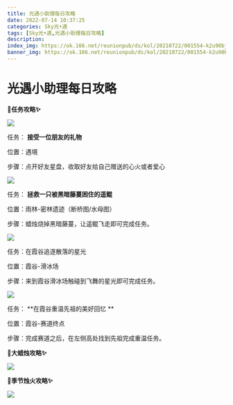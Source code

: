 ```yaml
---
title: 光遇小助理每日攻略
date: 2022-07-14 10:37:25
categories: Sky光•遇
tags: [Sky光•遇,光遇小助理每日攻略]
description: 
index_img: https://ok.166.net/reunionpub/ds/kol/20210722/001554-k2u90bj7ay.png?imageView&thumbnail=600x0&type=jpg
banner_img: https://ok.166.net/reunionpub/ds/kol/20210722/001554-k2u90bj7ay.png?imageView&thumbnail=600x0&type=jpg
---
```

# 光遇小助理每日攻略
**🎉任务攻略✨**

![](https://ok.166.net/reunionpub/ds/kol/20220714/000137-ynvsh8l7k1.png)

任务： **接受一位朋友的礼物**

位置：遇境

步骤：点开好友星盘，收取好友给自己赠送的心火或者爱心

![](https://ok.166.net/reunionpub/ds/kol/20220714/000215-e9yss7zrla.png)

任务： **拯救一只被黑暗藤蔓困住的遥鲲**

位置：雨林-密林遗迹（断桥图/水母图）

步骤：蜡烛烧掉黑暗藤蔓，让遥鲲飞走即可完成任务。

  

![](https://ok.166.net/reunionpub/ds/kol/20220714/000246-5ky0h76erf.png)

任务：在霞谷追逐散落的星光

位置：霞谷-滑冰场

步骤：来到霞谷滑冰场触碰到飞舞的星光即可完成任务。

  

![](https://ok.166.net/reunionpub/ds/kol/20220714/000557-mp6eno9g3u.png)

任务： **在霞谷重温先祖的美好回忆  **

位置：霞谷-赛道终点

步骤：完成赛道之后，在左侧高处找到先祖完成重温任务。

  

 **🎉大蜡烛攻略✨**

![](https://ok.166.net/reunionpub/ds/kol/20220714/000336-sls0tg658u.png)

  

 **🎉季节烛火攻略✨**

![](https://ok.166.net/reunionpub/ds/kol/20220714/000428-vh39uqde68.png)

  

  

